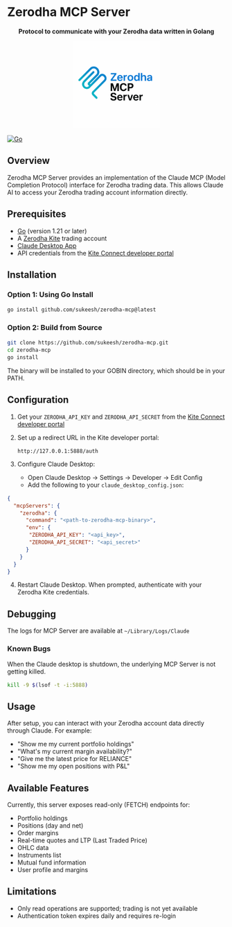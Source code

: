 # Zerodha MCP Server

<p align="center">
  <strong>Protocol to communicate with your Zerodha data written in Golang</strong>
</p>

<p align="center">
  <img src="https://raw.githubusercontent.com/sukeesh/sukeesh.github.io/refs/heads/master/assets/img/Zerodha_MCP.png" alt="Zerodha MCP Logo" width="200" />
</p>

[![Go](https://github.com/sukeesh/zerodha-mcp-go/workflows/Go/badge.svg)](https://github.com/sukeesh/zerodha-mcp-go/actions)

## Overview
Zerodha MCP Server provides an implementation of the Claude MCP (Model Completion Protocol) interface for Zerodha trading data. This allows Claude AI to access your Zerodha trading account information directly.

## Prerequisites
- [Go](https://go.dev/doc/install) (version 1.21 or later)
- A [Zerodha Kite](https://kite.zerodha.com) trading account
- [Claude Desktop App](https://claude.ai/download)
- API credentials from the [Kite Connect developer portal](https://developers.kite.trade/apps)

## Installation

### Option 1: Using Go Install
```bash
go install github.com/sukeesh/zerodha-mcp@latest
```

### Option 2: Build from Source
```bash
git clone https://github.com/sukeesh/zerodha-mcp.git
cd zerodha-mcp
go install
```

The binary will be installed to your GOBIN directory, which should be in your PATH.

## Configuration

1. Get your `ZERODHA_API_KEY` and `ZERODHA_API_SECRET` from the [Kite Connect developer portal](https://developers.kite.trade/apps)

2. Set up a redirect URL in the Kite developer portal:
   ```
   http://127.0.0.1:5888/auth
   ```

3. Configure Claude Desktop:
   - Open Claude Desktop → Settings → Developer → Edit Config
   - Add the following to your `claude_desktop_config.json`:

```json
{
  "mcpServers": {
    "zerodha": {
      "command": "<path-to-zerodha-mcp-binary>",
      "env": {
       "ZERODHA_API_KEY": "<api_key>",
       "ZERODHA_API_SECRET": "<api_secret>"
      }
    }
  }
}
```

4. Restart Claude Desktop. When prompted, authenticate with your Zerodha Kite credentials.

## Debugging

The logs for MCP Server are available at `~/Library/Logs/Claude`

### Known Bugs

When the Claude desktop is shutdown, the underlying MCP Server is not getting killed.
```bash
kill -9 $(lsof -t -i:5888)
```

## Usage

After setup, you can interact with your Zerodha account data directly through Claude. For example:

- "Show me my current portfolio holdings"
- "What's my current margin availability?"
- "Give me the latest price for RELIANCE"
- "Show me my open positions with P&L"


## Available Features

Currently, this server exposes read-only (FETCH) endpoints for:

- Portfolio holdings
- Positions (day and net)
- Order margins
- Real-time quotes and LTP (Last Traded Price)
- OHLC data
- Instruments list
- Mutual fund information
- User profile and margins

## Limitations

- Only read operations are supported; trading is not yet available
- Authentication token expires daily and requires re-login

